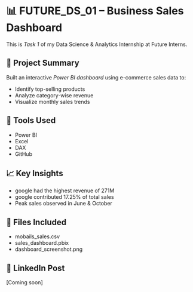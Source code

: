 # 📊 FUTURE_DS_01 – Business Sales Dashboard

This is *Task 1* of my Data Science & Analytics Internship at Future Interns.

## 🔹 Project Summary
Built an interactive *Power BI dashboard* using e-commerce sales data to:
- Identify top-selling products
- Analyze category-wise revenue
- Visualize monthly sales trends

## 🔧 Tools Used
- Power BI
- Excel
- DAX
- GitHub

## 📈 Key Insights
- google had the highest revenue of 271M
- google contributed 17.25% of total sales
- Peak sales observed in June & October

## 📂 Files Included
- mobails_sales.csv
- sales_dashboard.pbix
- dashboard_screenshot.png

## 🔗 LinkedIn Post
[Coming soon]
